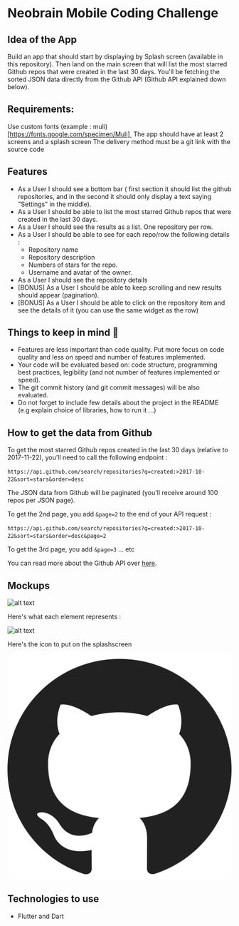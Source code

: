 # Neobrain Mobile Coding Challenge

## Idea of the App 

Build an app that should start by displaying by Splash screen (available in this repository). 
Then land on the main screen that will list the most starred Github repos that were created in the last 30 days.
You'll be fetching the sorted JSON data directly from the Github API (Github API explained down below). 

## Requirements:
Use custom fonts (example : muli)  [https://fonts.google.com/specimen/Muli] 
The app should have at least 2 screens and a splash screen
The delivery method must be a git link with the source code


## Features
* As a User I should see a bottom bar ( first section it should list the github repositories, and in the second it should only display a text saying "Settings" in the middle).
* As a User I should be able to list the most starred Github repos that were created in the last 30 days. 
* As a User I should see the results as a list. One repository per row. 
* As a User I should be able to see for each repo/row the following details :
  * Repository name
  * Repository description 
  * Numbers of stars for the repo. 
  * Username and avatar of the owner. 
* As a User I should see the repository details 
* [BONUS] As a User I should be able to keep scrolling and new results should appear (pagination).
* [BONUS] As a User I should be able to click on the repository item and see the details of it (you can use the same widget as the row)

## Things to keep in mind 🚨
* Features are less important than code quality. Put more focus on code quality and less on speed and number of features implemented. 
* Your code will be evaluated based on: code structure, programming best practices, legibility (and not number of features implemented or speed). 
* The git commit history (and git commit messages) will be also evaluated.
* Do not forget to include few details about the project in the README (e.g explain choice of libraries, how to run it ...) 

## How to get the data from Github 
To get the most starred Github repos created in the last 30 days (relative to 2017-11-22), you'll need to call the following endpoint : 

`https://api.github.com/search/repositories?q=created:>2017-10-22&sort=stars&order=desc`

The JSON data from Github will be paginated (you'll receive around 100 repos per JSON page). 

To get the 2nd page, you add `&page=2` to the end of your API request : 

`https://api.github.com/search/repositories?q=created:>2017-10-22&sort=stars&order=desc&page=2`

To get the 3rd page, you add `&page=3` ... etc

You can read more about the Github API over [here](https://developer.github.com/v3/search/#search-repositories).

## Mockups
![alt text](https://raw.githubusercontent.com/NeobrainMobile/coding-challenge/mockup.png)

Here's what each element represents : 

![alt text](https://raw.githubusercontent.com/NeobrainMobile/coding-challenge/row-explained.png)

Here's the icon to put on the splashscreen

![alt text](https://raw.githubusercontent.com/NeobrainMobile/coding-challenge/master/splash_screen_logo.png)


## Technologies to use 
* Flutter and Dart


